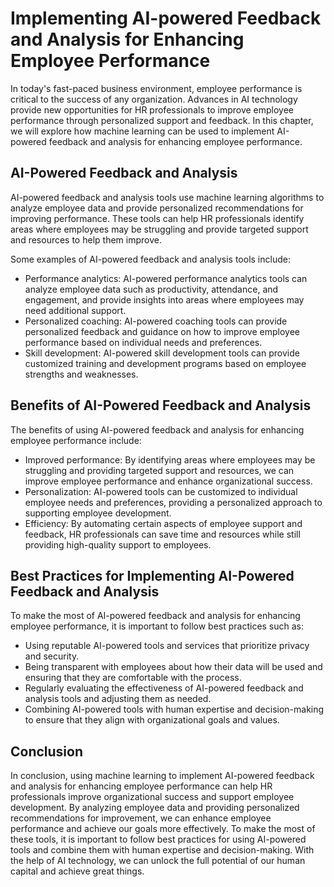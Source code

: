 Implementing AI-powered Feedback and Analysis for Enhancing Employee Performance
==========================================================================================================================================================

In today's fast-paced business environment, employee performance is critical to the success of any organization. Advances in AI technology provide new opportunities for HR professionals to improve employee performance through personalized support and feedback. In this chapter, we will explore how machine learning can be used to implement AI-powered feedback and analysis for enhancing employee performance.

AI-Powered Feedback and Analysis
--------------------------------

AI-powered feedback and analysis tools use machine learning algorithms to analyze employee data and provide personalized recommendations for improving performance. These tools can help HR professionals identify areas where employees may be struggling and provide targeted support and resources to help them improve.

Some examples of AI-powered feedback and analysis tools include:

* Performance analytics: AI-powered performance analytics tools can analyze employee data such as productivity, attendance, and engagement, and provide insights into areas where employees may need additional support.
* Personalized coaching: AI-powered coaching tools can provide personalized feedback and guidance on how to improve employee performance based on individual needs and preferences.
* Skill development: AI-powered skill development tools can provide customized training and development programs based on employee strengths and weaknesses.

Benefits of AI-Powered Feedback and Analysis
--------------------------------------------

The benefits of using AI-powered feedback and analysis for enhancing employee performance include:

* Improved performance: By identifying areas where employees may be struggling and providing targeted support and resources, we can improve employee performance and enhance organizational success.
* Personalization: AI-powered tools can be customized to individual employee needs and preferences, providing a personalized approach to supporting employee development.
* Efficiency: By automating certain aspects of employee support and feedback, HR professionals can save time and resources while still providing high-quality support to employees.

Best Practices for Implementing AI-Powered Feedback and Analysis
----------------------------------------------------------------

To make the most of AI-powered feedback and analysis for enhancing employee performance, it is important to follow best practices such as:

* Using reputable AI-powered tools and services that prioritize privacy and security.
* Being transparent with employees about how their data will be used and ensuring that they are comfortable with the process.
* Regularly evaluating the effectiveness of AI-powered feedback and analysis tools and adjusting them as needed.
* Combining AI-powered tools with human expertise and decision-making to ensure that they align with organizational goals and values.

Conclusion
----------

In conclusion, using machine learning to implement AI-powered feedback and analysis for enhancing employee performance can help HR professionals improve organizational success and support employee development. By analyzing employee data and providing personalized recommendations for improvement, we can enhance employee performance and achieve our goals more effectively. To make the most of these tools, it is important to follow best practices for using AI-powered tools and combine them with human expertise and decision-making. With the help of AI technology, we can unlock the full potential of our human capital and achieve great things.
